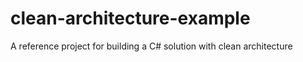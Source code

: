 # clean-architecture-example
A reference project for building a C# solution with clean architecture
